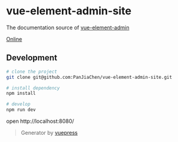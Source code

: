 # vue-element-admin-site

The documentation source of [vue-element-admin](https://github.com/PanJiaChen/vue-element-admin)

[Online](https://panjiachen.github.io/vue-element-admin-site)

## Development

```bash
# clone the project
git clone git@github.com:PanJiaChen/vue-element-admin-site.git

# install dependency
npm install

# develop
npm run dev
```

open http://localhost:8080/

> Generator by [vuepress](https://github.com/vuejs/vuepress)
